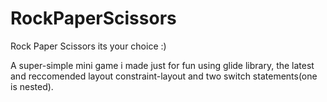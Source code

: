 # RockPaperScissors
Rock Paper Scissors its your choice :)

A super-simple mini game i made just for fun using glide library, the latest and reccomended layout constraint-layout and two 
switch statements(one is nested).

